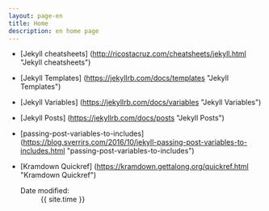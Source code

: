 ```yaml
--- 
layout: page-en 
title: Home
description: en home page 
--- 
```

       
* [Jekyll cheatsheets] (http://ricostacruz.com/cheatsheets/jekyll.html "Jekyll cheatsheets")
* [Jekyll Templates] (https://jekyllrb.com/docs/templates "Jekyll Templates")
* [Jekyll Variables] (https://jekyllrb.com/docs/variables "Jekyll Variables")
* [Jekyll Posts] (https://jekyllrb.com/docs/posts "Jekyll Posts")
* [passing-post-variables-to-includes] (https://blog.sverrirs.com/2016/10/jekyll-passing-post-variables-to-includes.html "passing-post-variables-to-includes")
* [Kramdown Quickref] (https://kramdown.gettalong.org/quickref.html "Kramdown Quickref")

 
    <dl id="wb-dtmd"> 
  <dt>Date modified:&#32;</dt> 
  <dd><time property="dateModified">{{ site.time }}</time></dd> 
</dl> 

 

 
